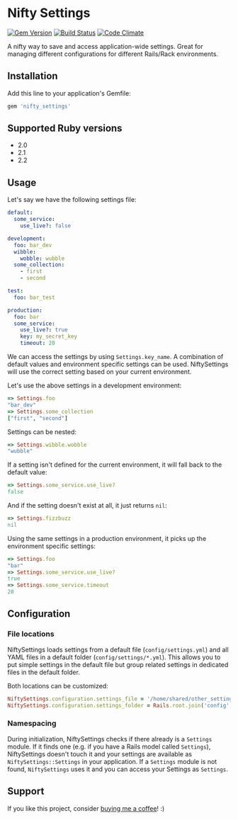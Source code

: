 # Nifty Settings

[![Gem Version](https://badge.fury.io/rb/nifty_settings.png)](http://badge.fury.io/rb/nifty_settings)
[![Build Status](https://secure.travis-ci.org/krautcomputing/nifty_settings.png)](http://travis-ci.org/krautcomputing/nifty_settings)
[![Code Climate](https://codeclimate.com/github/krautcomputing/nifty_settings.png)](https://codeclimate.com/github/krautcomputing/nifty_settings)

A nifty way to save and access application-wide settings. Great for managing different configurations for different Rails/Rack environments.

## Installation

Add this line to your application's Gemfile:

```ruby
gem 'nifty_settings'
```

## Supported Ruby versions

* 2.0
* 2.1
* 2.2

## Usage

Let's say we have the following settings file:

```yaml
default:
  some_service:
    use_live?: false

development:
  foo: bar_dev
  wibble:
    wobble: wubble
  some_collection:
    - first
    - second

test:
  foo: bar_test

production:
  foo: bar
  some_service:
    use_live?: true
    key: my_secret_key
    timeout: 20
```

We can access the settings by using `Settings.key_name`. A combination of default values and environment specific settings can be used. NiftySettings will use the correct setting based on your current environment.

Let's use the above settings in a development environment:

```ruby
=> Settings.foo
"bar_dev"
=> Settings.some_collection
["first", "second"]
```

Settings can be nested:

```ruby
=> Settings.wibble.wobble
"wubble"
```

If a setting isn't defined for the current environment, it will fall back to the default value:

```ruby
=> Settings.some_service.use_live?
false
```

And if the setting doesn't exist at all, it just returns `nil`:

```ruby
=> Settings.fizzbuzz
nil
```

Using the same settings in a production environment, it picks up the environment specific settings:

```ruby
=> Settings.foo
"bar"
=> Settings.some_service.use_live?
true
=> Settings.some_service.timeout
20
```

## Configuration

### File locations

NiftySettings loads settings from a default file (`config/settings.yml`) and all YAML files in a default folder (`config/settings/*.yml`). This allows you to put simple settings in the default file but group related settings in dedicated files in the default folder.

Both locations can be customized:

```ruby
NiftySettings.configuration.settings_file = '/home/shared/other_settings.yml'
NiftySettings.configuration.settings_folder = Rails.root.join('config', 'my_settings')
```

### Namespacing

During initialization, NiftySettings checks if there already is a `Settings` module. If it finds one (e.g. if you have a Rails model called `Settings`), NiftySettings doesn't touch it and your settings are available as `NiftySettings::Settings` in your application. If a `Settings` module is not found, `NiftySettings` uses it and you can access your Settings as `Settings`.

## Support

If you like this project, consider [buying me a coffee](https://www.buymeacoffee.com/279lcDtbF)! :)

